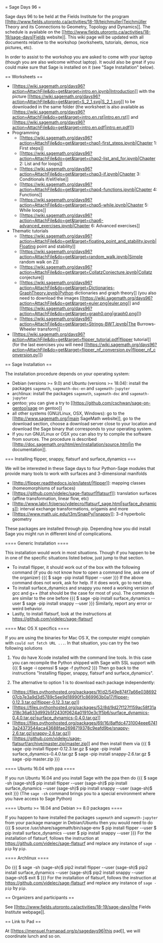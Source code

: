 = Sage Days 96 =

Sage days 96 to be held at the Fields Institute for the program [[http://www.fields.utoronto.ca/activities/18-19/teichmuller|Teichmüller Theory and its Connections to Geometry, Topology and Dynamics]]. The schedule is available on the [[http://www.fields.utoronto.ca/activities/18-19/sage-days|Fields website]]. This wiki page will be updated with all documents relative to the workshop (worksheets, tutorials, demos, nice pictures, etc).

In order to assist to the workshop you are asked to come with your laptop (though you are also welcome without laptop). It would also be great if you could make sure that Sage is installed on it (see "Sage Installation" below).

== Worksheets ==

 * [[https://wiki.sagemath.org/days96?action=AttachFile&do=get&target=intro.en.ipynb|Introduction]] with the picture [[https://wiki.sagemath.org/days96?action=AttachFile&do=get&target=S_2_1.svg|S_2_1.svg]] to be downloaded in the same folder (the worksheet is also available as [[https://wiki.sagemath.org/days96?action=AttachFile&do=get&target=intro.en.rst|intro.en.rst]] and [[https://wiki.sagemath.org/days96?action=AttachFile&do=get&target=intro.en.pdf|intro.en.pdf]])
 * Programming
   * [[https://wiki.sagemath.org/days96?action=AttachFile&do=get&target=chap1-first_steps.ipynb|Chapter 1: First steps]]
   * [[https://wiki.sagemath.org/days96?action=AttachFile&do=get&target=chap2-list_and_for.ipynb|Chapter 2: List and for loops]]
   * [[https://wiki.sagemath.org/days96?action=AttachFile&do=get&target=chap3-if.ipynb|Chapter 3: Conditionals if/elif/else]]
   * [[https://wiki.sagemath.org/days96?action=AttachFile&do=get&target=chap4-functions.ipynb|Chapter 4: Functions]]
   * [[https://wiki.sagemath.org/days96?action=AttachFile&do=get&target=chap5-while.ipynb|Chapter 5: While loops]]
   * [[https://wiki.sagemath.org/days96?action=AttachFile&do=get&target=chap6-advanced_exercises.ipynb|Chapter 6: Advanced exercises]]
 * Thematic tutorials
   * [[https://wiki.sagemath.org/days96?action=AttachFile&do=get&target=floating_point_and_stability.ipynb|Floating point and stability]]
   * [[https://wiki.sagemath.org/days96?action=AttachFile&do=get&target=random_walk.ipynb|Simple random walk on Z]]
   * [[https://wiki.sagemath.org/days96?action=AttachFile&do=get&target=CollatzConjecture.ipynb|Collatz conjecture]]
   * [[https://wiki.sagemath.org/days96?action=AttachFile&do=get&target=Dictionaries-GraphTheory.ipynb|Python dictionaries and graph theory]] (you also need to download the images [[https://wiki.sagemath.org/days96?action=AttachFile&do=get&target=euler.png|euler.png]] and [[https://wiki.sagemath.org/days96?action=AttachFile&do=get&target=graph0.png|graph0.png]])
   * [[https://wiki.sagemath.org/days96?action=AttachFile&do=get&target=Strings-BWT.ipynb|The Burrows-Wheeler transform]]
 * [[https://wiki.sagemath.org/days96?action=AttachFile&do=get&target=flipper_tutorial.pdf|flipper tutorial]] (for the last exercises you will need [[https://wiki.sagemath.org/days96?action=AttachFile&do=get&target=flipper_nf_conversion.py|flipper_nf_conversion.py]])

== Sage Installation ==

The installation procedure depends on your operating system:

 * Debian (versions >= 9.0) and Ubuntu (versions >= 18.04): install the packages `sagemath`, `sagemath-doc-en` and `sagemath-jupyter`
 * archlinux: install the packages `sagemath`, `sagemath-doc` and `sagemath-jupyter`
 * gentoo: you can give a try to [[https://github.com/cschwan/sage-on-gentoo|sage on gentoo]]
 * all other systems (GNU/Linux, OSX, Windows): go to the [[http://www.sagemath.org/|main SageMath website]], go to the download section, choose a download server close to your location and download the Sage binary that corresponds to your operating system.
 * If you run GNU/Linux or OSX you can also try to compile the software from sources. The procedure is described [[http://doc.sagemath.org/html/en/installation/source.html|in the documentation]].

=== Installing flipper, snappy, flatsurf and surface_dynamics ===

We will be interested in these Sage days to four Python-Sage modules that provide many tools to work with surfaces and 3-dimensional manifolds

 * [[http://flipper.readthedocs.io/en/latest/|flipper]]: mapping classes (homeomorphisms of surfaces)
 * [[https://github.com/videlec/sage-flatsurf|flatsurf]]: translation surfaces (affine transformation, linear flow, etc)
 * [[http://www.labri.fr/perso/vdelecro/flatsurf_sage.html|surface_dynamics]]: interval exchange transformations, origamis and more
 * [[https://www.math.uic.edu/t3m/SnapPy/|snappy]]: 3-d hyperbolic geometry

These packages are installed through pip. Depending how you did install Sage you might run in different kind of complications.

==== Generic Installation ====

This installation would work in most situations. Though if you happen to be in one of the specific situations listed below, just jump to that section.

 * To install flipper, it should work out of the box with the following command (if you do not know how to open a command line, ask one of the organizer)
   {{{
   $ sage -pip install flipper --user
   }}}
   If the above command does not work, ask for help. If it does work, go to next step.
 * To install surface_dynamics and snappy you need a working version of gcc and g++ (that should be the case for most of you). The commands are similar to the one before
   {{{
   $ sage -pip install surface_dynamics --user
   $ sage -pip install snappy --user
   }}}
   Similarly, report any error or weird behavior.
 * Lastly, to install flatsurf, look at the instructions at https://github.com/videlec/sage-flatsurf

==== Mac OS X specifics ====

If you are using the binaries for Mac OS X, the computer might complain with `could not fetch URL ...`. In that situation, you can try the two following solutions

 1. You do have Xcode installed with the command line tools. In this case you can recompile the Python shipped with Sage with SSL support with
 {{{
 $ sage -i openssl
 $ sage -f python2 
 }}}
 Then go back to the instructions "Installing flipper, snappy, flatsurf and surface_dynamics".

 2. The alternative to option 1 is to download each package independently:
  * [[https://files.pythonhosted.org/packages/1f/d2/549e874f7a66e03869207cb7e3a9d3d5789c5ee9d18990f1c869963b0a17/flipper-0.12.3.tar.gz|flipper-0.12.3.tar.gz]]
  * [[https://files.pythonhosted.org/packages/52/8d/9d27f127f159ac58f31a318c36a633d992b5f2430f0624a01910e3c1f5b6/surface_dynamics-0.4.0.tar.gz|surface_dynamics-0.4.0.tar.gz]]
  * [[https://files.pythonhosted.org/packages/69/16/8affdc4731004eee67413a24373544aca43688fae2698719378c9eafd9be/snappy-2.6.tar.gz|snappy-2.6.tar.gz]]
  * [[https://github.com/videlec/sage-flatsurf/archive/master.zip|master.zip]]
 and then install them via
 {{{
 $ sage -pip install flipper-0.12.3.tar.gz
 $ sage -pip install surface_dynamics-0.4.0.tar.gz
 $ sage -pip install snappy-2.6.tar.gz
 $ sage -pip master.zip
 }}}

==== Ubuntu 16.04 with ppa ====

If you run Ubuntu 16.04 and you install Sage with the ppa then do
{{{
$ sage -sh
(sage-sh)$ pip install flipper --user
(sage-sh)$ pip install surface_dynamics --user
(sage-sh)$ pip install snappy --user
(sage-sh)$ exit
}}}
(The `sage -sh` command brings you to a special environment where you have access to Sage Python)

==== Ubuntu >= 18.04 and Debian >= 8.0 packages ====

If you happen to have installed the packages `sagemath` and `sagemath-jupyter` from your package manager in Debian/Ubuntu then you would need to do
{{{
$ source /usr/share/sagemath/bin/sage-env
$ pip install flipper --user
$ pip install surface_dynamics --user
$ pip install snappy --user
}}}
For the installation of flatsurf, follows the instruction at https://github.com/videlec/sage-flatsurf and replace any instance of `sage -pip` by `pip`.

==== Archlinux ====

Do
{{{
$ sage -sh
(sage-sh)$ pip2 install flipper --user
(sage-sh)$ pip2 install surface_dynamics --user
(sage-sh)$ pip2 install snappy --user
(sage-sh)$ exit
$
}}}
For the installation of flatsurf, follows the instruction at https://github.com/videlec/sage-flatsurf and replace any instance of `sage -pip` by `pip`.

== Organizers and participants ==

See [[http://www.fields.utoronto.ca/activities/18-19/sage-days|the Fields Institute webpage]].

== Link to Pad ==

At [[https://mensuel.framapad.org/p/sagedays96|this pad]], we will coordinate lunch and so on.
